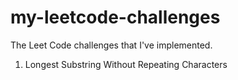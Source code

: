 # my-leetcode-challenges
The Leet Code challenges that I've implemented.

1) Longest Substring Without Repeating Characters
